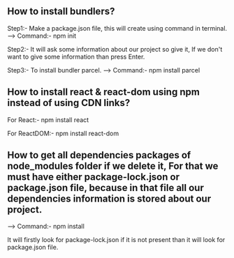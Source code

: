## How to install bundlers?

Step1:- Make a package.json file, this will create using command in terminal.
--> Command:- npm init

Step2:- It will ask some information about our project so give it, If we don't want to give some information than press Enter.

Step3:- To install bundler parcel.
--> Command:- npm install parcel

## How to install react & react-dom using npm instead of using CDN links?

For React:- npm install react

For ReactDOM:- npm install react-dom

## How to get all dependencies packages of node_modules folder if we delete it, For that we must have either package-lock.json or package.json file, because in that file all our dependencies information is stored about our project.

--> Command:- npm install

It will firstly look for package-lock.json if it is not present than it will look for package.json file.
